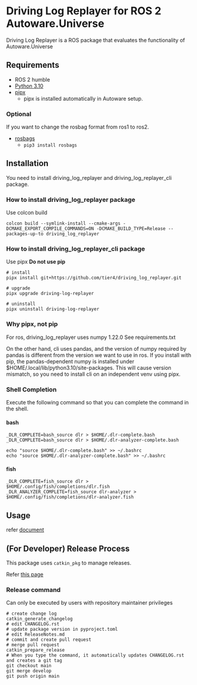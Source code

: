 # Driving Log Replayer for ROS 2 Autoware.Universe

Driving Log Replayer is a ROS package that evaluates the functionality of Autoware.Universe

## Requirements

- ROS 2 humble
- [Python 3.10](https://www.python.org/)
- [pipx](https://pipxproject.github.io/pipx/)
  - pipx is installed automatically in Autoware setup.

### Optional

If you want to change the rosbag format from ros1 to ros2.

- [rosbags](https://gitlab.com/ternaris/rosbags)
  - `pip3 install rosbags`

## Installation

You need to install driving_log_replayer and driving_log_replayer_cli package.

### How to install driving_log_replayer package

Use colcon build

```shell
colcon build --symlink-install --cmake-args -DCMAKE_EXPORT_COMPILE_COMMANDS=ON -DCMAKE_BUILD_TYPE=Release --packages-up-to driving_log_replayer
```

### How to install driving_log_replayer_cli package

Use pipx **Do not use pip**

```shell
# install
pipx install git+https://github.com/tier4/driving_log_replayer.git

# upgrade
pipx upgrade driving-log-replayer

# uninstall
pipx uninstall driving-log-replayer
```

### Why pipx, not pip

For ros, driving_log_replayer uses numpy 1.22.0
See requirements.txt

On the other hand, cli uses pandas, and the version of numpy required by pandas is different from the version we want to use in ros.
If you install with pip, the pandas-dependent numpy is installed under $HOME/.local/lib/python3.10/site-packages.
This will cause version mismatch, so you need to install cli on an independent venv using pipx.

### Shell Completion

Execute the following command so that you can complete the command in the shell.

#### bash

```shell
_DLR_COMPLETE=bash_source dlr > $HOME/.dlr-complete.bash
_DLR_COMPLETE=bash_source dlr > $HOME/.dlr-analyzer-complete.bash

echo "source $HOME/.dlr-complete.bash" >> ~/.bashrc
echo "source $HOME/.dlr-analyzer-complete.bash" >> ~/.bashrc
```

#### fish

```shell
_DLR_COMPLETE=fish_source dlr > $HOME/.config/fish/completions/dlr.fish
_DLR_ANALYZER_COMPLETE=fish_source dlr-analyzer > $HOME/.config/fish/completions/dlr-analyzer.fish
```

## Usage

refer [document](https://tier4.github.io/driving_log_replayer/)

## (For Developer) Release Process

This package uses `catkin_pkg` to manage releases.

Refer [this page](https://wiki.ros.org/bloom/Tutorials/ReleaseCatkinPackage)

### Release command

Can only be executed by users with repository maintainer privileges

```shell
# create change log
catkin_generate_changelog
# edit CHANGELOG.rst
# update package version in pyproject.toml
# edit ReleaseNotes.md
# commit and create pull request
# merge pull request
catkin_prepare_release
# When you type the command, it automatically updates CHANGELOG.rst and creates a git tag
git checkout main
git merge develop
git push origin main
```
